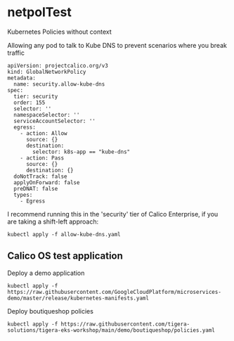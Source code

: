 # netpolTest
Kubernetes Policies without context



Allowing any pod to talk to Kube DNS to prevent scenarios where you break traffic
```
apiVersion: projectcalico.org/v3
kind: GlobalNetworkPolicy
metadata:
  name: security.allow-kube-dns
spec:
  tier: security
  order: 155
  selector: ''
  namespaceSelector: ''
  serviceAccountSelector: ''
  egress:
    - action: Allow
      source: {}
      destination:
        selector: k8s-app == "kube-dns"
    - action: Pass
      source: {}
      destination: {}
  doNotTrack: false
  applyOnForward: false
  preDNAT: false
  types:
    - Egress
```

I recommend running this in the 'security' tier of Calico Enterprise, if you are taking a shift-left approach:
```
kubectl apply -f allow-kube-dns.yaml
```

## Calico OS test application

Deploy a demo application

```
kubectl apply -f https://raw.githubusercontent.com/GoogleCloudPlatform/microservices-demo/master/release/kubernetes-manifests.yaml
```

Deploy boutiqueshop policies

```
kubectl apply -f https://raw.githubusercontent.com/tigera-solutions/tigera-eks-workshop/main/demo/boutiqueshop/policies.yaml
```

